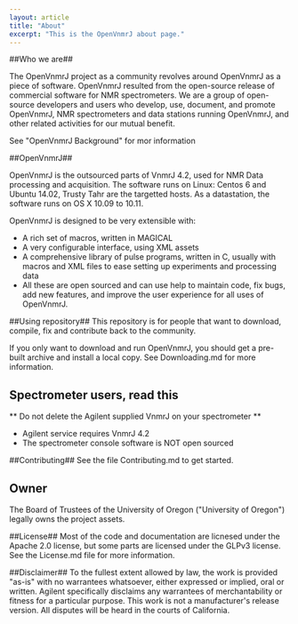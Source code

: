 ```yaml
---
layout: article
title: "About"
excerpt: "This is the OpenVnmrJ about page."
---
```


##Who we are##

The OpenVnmrJ project as a community revolves around OpenVnmrJ as a piece of software. OpenVnmrJ resulted from the open-source release of commercial software for NMR spectrometers. We are a group of open-source developers and users who develop, use, document, and promote OpenVnmrJ, NMR spectrometers and data stations running OpenVnmrJ, and other related activities for our mutual benefit.

See "OpenVnmrJ Background" for mor information

##OpenVnmrJ##

OpenVnmrJ is the outsourced parts of VnmrJ 4.2, used for NMR Data processing and acquisition. The software runs on Linux: Centos 6 and Ubuntu 14.02, Trusty Tahr are the targetted hosts. As a datastation, the software runs on OS X 10.09 to 10.11.

OpenVnmrJ is designed to be very extensible with:
- A rich set of macros, written in MAGICAL
- A very configurable interface, using XML assets
- A comprehensive library of pulse programs, written in C, usually with macros and XML files to ease setting up experiments and processing data
- All these are open sourced and can use help to maintain code, fix bugs, add new features, and improve the user experience for all uses of OpenVnmrJ.

##Using repository##
This repository is for people that want to download, compile, fix and contribute back to the community. 

If you only want to download and run OpenVnmrJ, you should get a pre-built archive and install a local copy. See Downloading.md for more information.

## Spectrometer users, read this ##
** Do not delete the Agilent supplied VnmrJ on your spectrometer **
* Agilent service requires VnmrJ 4.2
* The spectrometer console software is NOT open sourced


##Contributing##
See the file Contributing.md to get started.

## Owner ##
The Board of Trustees of the University of Oregon ("University of Oregon") legally owns the project assets. 

##License##
Most of the code and documentation are licnesed under the Apache 2.0 license, but some parts are licensed under the GLPv3 license.
See the License.md file for more information.

##Disclaimer##
To the fullest extent allowed by law, the work is provided "as-is" with no warrantees whatsoever, either expressed or implied, oral or written. Agilent specifically disclaims any warrantees of merchantability or fitness for a particular purpose. This work is not a manufacturer's release version. All disputes will be heard in the courts of California.
